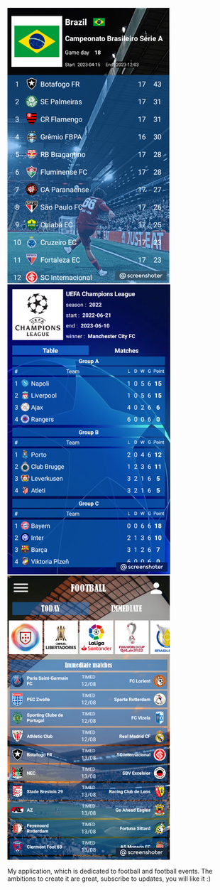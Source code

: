 ![League table](https://github.com/MisterEdinson/Liga/blob/main/league_table.png) 
![Cup table](https://github.com/MisterEdinson/Liga/blob/main/table_list.png) 
![League table](https://github.com/MisterEdinson/Liga/blob/main/immediate_matches.png)


My application, which is dedicated to football and football events. The ambitions to create it are great, subscribe to updates, you will like it :)
